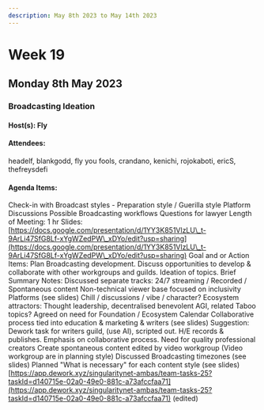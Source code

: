 ```yaml
---
description: May 8th 2023 to May 14th 2023
---
```


# Week 19

## Monday 8th May 2023

### Broadcasting Ideation

#### Host(s): Fly&#x20;

#### Attendees:&#x20;

headelf, blankgodd, fly you fools, crandano, kenichi, rojokaboti, ericS, thefreysdefi&#x20;

#### Agenda Items:&#x20;

Check-in with Broadcast styles - Preparation style / Guerilla style Platform Discussions Possible Broadcasting workflows Questions for lawyer Length of Meeting: 1 hr Slides: [https://docs.google.com/presentation/d/1YY3K851VlzLU\_t-9ArLi47SfG8Lf-xYgWZedPW\_xDYo/edit?usp=sharing](https://docs.google.com/presentation/d/1YY3K851VlzLU\_t-9ArLi47SfG8Lf-xYgWZedPW\_xDYo/edit?usp=sharing) Goal and or Action Items: Plan Broadcasting development. Discuss opportunities to develop & collaborate with other workgroups and guilds. Ideation of topics. Brief Summary Notes: Discussed separate tracks: 24/7 streaming / Recorded / Spontaneous content Non-technical viewer base focused on inclusivity Platforms (see slides) Chill / discussions / vibe / character? Ecosystem attractors: Thought leadership, decentralised benevolent AGI, related Taboo topics? Agreed on need for Foundation / Ecosystem Calendar Collaborative process tied into education & marketing & writers (see slides) Suggestion: Dework task for writers guild, (use AI), scripted out. H/E records & publishes. Emphasis on collaborative process. Need for quality professional creators Create spontaneous content edited by video workgroup (Video workgroup are in planning style) Discussed Broadcasting timezones (see slides) Planned "What is necessary" for each content style (see slides) [https://app.dework.xyz/singularitynet-ambas/team-tasks-25?taskId=d140715e-02a0-49e0-881c-a73afccfaa71](https://app.dework.xyz/singularitynet-ambas/team-tasks-25?taskId=d140715e-02a0-49e0-881c-a73afccfaa71) (edited)

